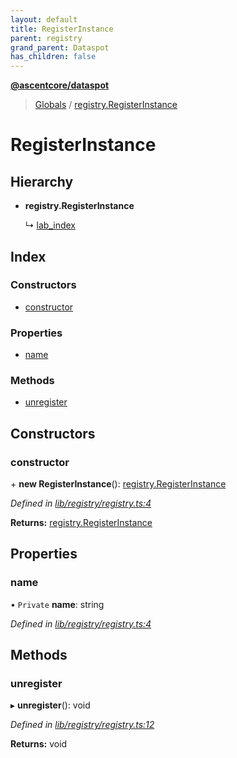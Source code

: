 ```yaml
---
layout: default
title: RegisterInstance
parent: registry
grand_parent: Dataspot
has_children: false
---
```


**[@ascentcore/dataspot](../README.md)**

> [Globals](../globals.md) / [registry.RegisterInstance](registry_registerinstance)

# RegisterInstance

## Hierarchy

* **registry.RegisterInstance**

  ↳ [lab\_index](lab_index)

## Index

### Constructors

* [constructor](registry_registerinstance#constructor)

### Properties

* [name](registry_registerinstance#name)

### Methods

* [unregister](registry_registerinstance#unregister)

## Constructors

### constructor

\+ **new RegisterInstance**(): [registry.RegisterInstance](registry_registerinstance)

*Defined in [lib/registry/registry.ts:4](https://github.com/ascentcore/dataspot/blob/0dd3d5b/lib/registry/registry.ts#L4)*

**Returns:** [registry.RegisterInstance](registry_registerinstance)

## Properties

### name

• `Private` **name**: string

*Defined in [lib/registry/registry.ts:4](https://github.com/ascentcore/dataspot/blob/0dd3d5b/lib/registry/registry.ts#L4)*

## Methods

### unregister

▸ **unregister**(): void

*Defined in [lib/registry/registry.ts:12](https://github.com/ascentcore/dataspot/blob/0dd3d5b/lib/registry/registry.ts#L12)*

**Returns:** void
